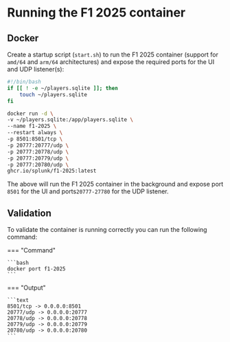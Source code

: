 # Running the F1 2025 container

## Docker

Create a startup script (`start.sh`) to run the F1 2025 container (support for `amd/64` and `arm/64` architectures) and expose the required ports for the UI and UDP listener(s):

```bash
#!/bin/bash
if [[ ! -e ~/players.sqlite ]]; then
    touch ~/players.sqlite
fi

docker run -d \
-v ~/players.sqlite:/app/players.sqlite \
--name f1-2025 \
--restart always \
-p 8501:8501/tcp \
-p 20777:20777/udp \
-p 20777:20778/udp \
-p 20777:20779/udp \
-p 20777:20780/udp \
ghcr.io/splunk/f1-2025:latest
```

The above will run the F1 2025 container in the background and expose port `8501` for the UI and ports`20777-27780` for the UDP listener.

## Validation

To validate the container is running correctly you can run the following command:

=== "Command"

    ```bash
    docker port f1-2025
    ```

=== "Output"

    ```text
    8501/tcp -> 0.0.0.0:8501
    20777/udp -> 0.0.0.0:20777
    20778/udp -> 0.0.0.0:20778
    20779/udp -> 0.0.0.0:20779
    20780/udp -> 0.0.0.0:20780
    ```
